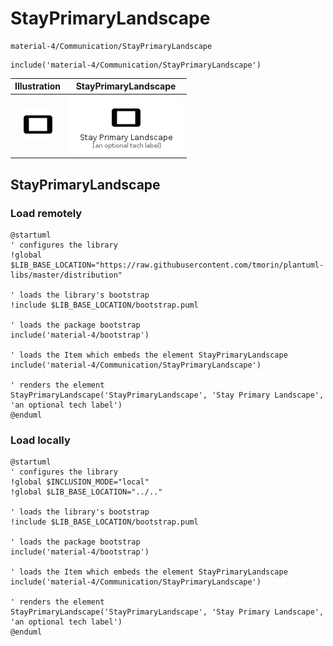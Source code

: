 # StayPrimaryLandscape


```text
material-4/Communication/StayPrimaryLandscape
```

```text
include('material-4/Communication/StayPrimaryLandscape')
```



| Illustration | StayPrimaryLandscape |
| :---: | :---: |
| ![illustration for Illustration](../../material-4/Communication/StayPrimaryLandscape.png) | ![illustration for StayPrimaryLandscape](../../material-4/Communication/StayPrimaryLandscape.Local.png) |




## StayPrimaryLandscape

### Load remotely
```plantuml
@startuml
' configures the library
!global $LIB_BASE_LOCATION="https://raw.githubusercontent.com/tmorin/plantuml-libs/master/distribution"

' loads the library's bootstrap
!include $LIB_BASE_LOCATION/bootstrap.puml

' loads the package bootstrap
include('material-4/bootstrap')

' loads the Item which embeds the element StayPrimaryLandscape
include('material-4/Communication/StayPrimaryLandscape')

' renders the element
StayPrimaryLandscape('StayPrimaryLandscape', 'Stay Primary Landscape', 'an optional tech label')
@enduml
```

### Load locally
```plantuml
@startuml
' configures the library
!global $INCLUSION_MODE="local"
!global $LIB_BASE_LOCATION="../.."

' loads the library's bootstrap
!include $LIB_BASE_LOCATION/bootstrap.puml

' loads the package bootstrap
include('material-4/bootstrap')

' loads the Item which embeds the element StayPrimaryLandscape
include('material-4/Communication/StayPrimaryLandscape')

' renders the element
StayPrimaryLandscape('StayPrimaryLandscape', 'Stay Primary Landscape', 'an optional tech label')
@enduml
```

